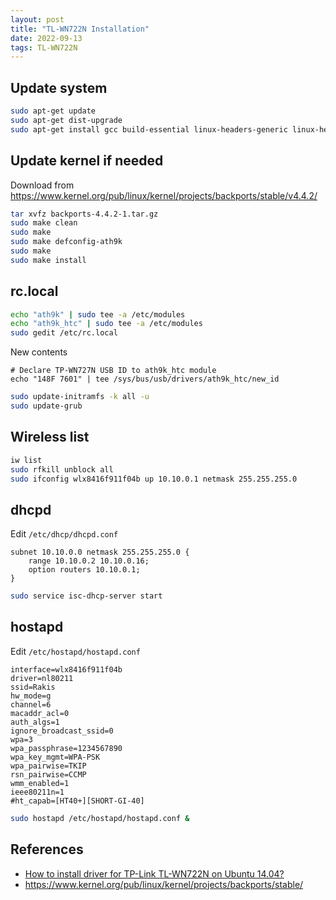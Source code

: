 ```yaml
---
layout: post
title: "TL-WN722N Installation"
date: 2022-09-13
tags: TL-WN722N
---
```


## Update system
```bash
sudo apt-get update
sudo apt-get dist-upgrade
sudo apt-get install gcc build-essential linux-headers-generic linux-headers-`uname -r`
```

## Update kernel if needed
Download from <https://www.kernel.org/pub/linux/kernel/projects/backports/stable/v4.4.2/>
```bash
tar xvfz backports-4.4.2-1.tar.gz  
sudo make clean
sudo make
sudo make defconfig-ath9k
sudo make
sudo make install
```

## rc.local
```bash
echo "ath9k" | sudo tee -a /etc/modules
echo "ath9k_htc" | sudo tee -a /etc/modules
sudo gedit /etc/rc.local
```

New contents
```text
# Declare TP-WN727N USB ID to ath9k_htc module
echo "148F 7601" | tee /sys/bus/usb/drivers/ath9k_htc/new_id
```

```bash
sudo update-initramfs -k all -u
sudo update-grub
```

## Wireless list
```bash
iw list
sudo rfkill unblock all
sudo ifconfig wlx8416f911f04b up 10.10.0.1 netmask 255.255.255.0
```

## dhcpd
Edit `/etc/dhcp/dhcpd.conf`
```text
subnet 10.10.0.0 netmask 255.255.255.0 {
    range 10.10.0.2 10.10.0.16;
    option routers 10.10.0.1;
}
```

```bash
sudo service isc-dhcp-server start
```

## hostapd
Edit `/etc/hostapd/hostapd.conf`
```text
interface=wlx8416f911f04b
driver=nl80211
ssid=Rakis
hw_mode=g
channel=6
macaddr_acl=0
auth_algs=1
ignore_broadcast_ssid=0
wpa=3
wpa_passphrase=1234567890
wpa_key_mgmt=WPA-PSK
wpa_pairwise=TKIP
rsn_pairwise=CCMP
wmm_enabled=1
ieee80211n=1
#ht_capab=[HT40+][SHORT-GI-40]
```
```bash
sudo hostapd /etc/hostapd/hostapd.conf &
```

## References
* [How to install driver for TP-Link TL-WN722N on Ubuntu 14.04?](http://askubuntu.com/questions/512727/how-to-install-driver-for-tp-link-tl-wn722n-on-ubuntu-14-04)
* <https://www.kernel.org/pub/linux/kernel/projects/backports/stable/>
